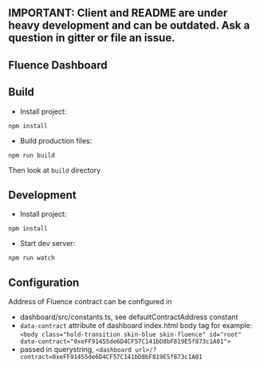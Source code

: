 ## IMPORTANT: Client and README are under heavy development and can be outdated. Ask a question in gitter or file an issue.

## Fluence Dashboard

## Build

- Install project:

`npm install`

- Build production files:

`npm run build`

Then look at `build` directory

## Development

- Install project:

`npm install`

- Start dev server:

`npm run watch`

## Configuration

Address of Fluence contract can be configured in
- dashboard/src/constants.ts, see defaultContractAddress constant
- `data-contract` attribute of dashboard index.html body tag for example: `<body class="hold-transition skin-blue skin-fluence" id="root" data-contract="0xeFF91455de6D4CF57C141bD8bF819E5f873c1A01">`
- passed in querystring, `<dashboard url>/?contract=0xeFF91455de6D4CF57C141bD8bF819E5f873c1A01`